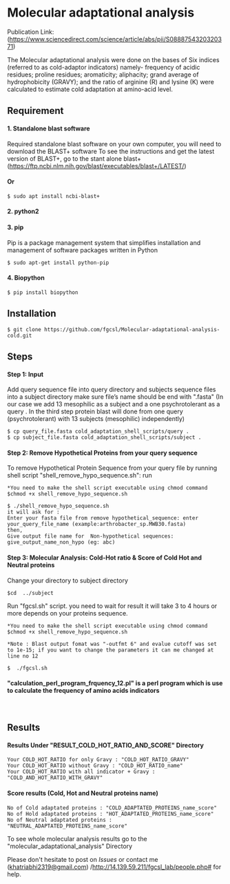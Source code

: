# Molecular adaptational analysis	

Publication Link: (https://www.sciencedirect.com/science/article/abs/pii/S0888754320320371)

The Molecular adaptational analysis were done on the bases of Six indices (referred to as cold-adaptor indicators) namely- frequency of acidic residues; proline residues; aromaticity; aliphacity; grand average of hydrophobicity (GRAVY); and the ratio of arginine (R) and lysine (K) were calculated to estimate cold adaptation at amino-acid level. 



## Requirement
#### 1. Standalone blast software
Required standalone blast software on your own computer, you will need to download the BLAST+ software  To see the instructions and get the latest version of BLAST+, go to the
stant alone blast+
(https://ftp.ncbi.nlm.nih.gov/blast/executables/blast+/LATEST/)

#### Or
```
$ sudo apt install ncbi-blast+
```
#### 2. python2

#### 3. pip
Pip is a package management system that simplifies installation and management of software packages written in Python
```
$ sudo apt-get install python-pip
```
#### 4. Biopython
```
$ pip install biopython
```
## Installation

```
$ git clone https://github.com/fgcsl/Molecular-adaptational-analysis-cold.git
```


## Steps

#### Step 1: Input

Add query sequence file into query directory and subjects sequence files into  a subject directory make sure file’s name should be end with ".fasta"
(In our case we add 13 mesophilic as a subject and a one psychrotolerant as a query . In the third step protein blast will done from one query (psychrotolerant) with 13 subjects (mesophilic) independently)

```
$ cp query_file.fasta cold_adaptation_shell_scripts/query .
$ cp subject_file.fasta cold_adaptation_shell_scripts/subject .

```
#### Step 2: Remove Hypothetical Proteins from your query sequence 

To remove Hypothetical Protein Sequence from your query file by running shell script "shell_remove_hypo_sequence.sh":
run
```
*You need to make the shell script executable using chmod command
$chmod +x shell_remove_hypo_sequence.sh

$ ./shell_remove_hypo_sequence.sh 
it will ask for :													
Enter your fasta file from remove hypothetical_sequence: enter your_query_file_name (example:arthrobacter_sp.MWB30.fasta)	
then,														
Give output file name for  Non-hypothetical sequences:   give_output_name_non_hypo (eg: abc)
```
#### Step 3: Molecular Analysis: Cold-Hot ratio & Score of Cold Hot and Neutral proteins 
Change your directory to subject directory
```
$cd  ../subject
```
Run "fgcsl.sh" script. you need to wait for result it will take 3 to 4 hours or more depends on your proteins sequence. 
```
*You need to make the shell script executable using chmod command
$chmod +x shell_remove_hypo_sequence.sh

*Note : Blast output fomat was "-outfmt 6" and evalue cutoff was set to 1e-15; if you want to change the parameters it can me changed at line no 12

$  ./fgcsl.sh

```
#### "calculation_perl_program_frquency_12.pl" is a perl program which is use to calculate the frequency of amino acids indicators
  							
<br />

## Results


#### Results Under "RESULT_COLD_HOT_RATIO_AND_SCORE" Directory 
```
Your COLD_HOT_RATIO for only Gravy : "COLD_HOT_RATIO_GRAVY"
Your COLD_HOT_RATIO without Gravy : "COLD_HOT_RATIO_name"
Your COLD_HOT_RATIO with all indicator + Gravy : "COLD_AND_HOT_RATIO_WITH_GRAVY"
```

#### Score results (Cold, Hot and Neutral proteins name)
```
No of Cold adaptated proteins : "COLD_ADAPTATED_PROTEINS_name_score"
No of Hold adaptated proteins : "HOT_ADAPTATED_PROTEINS_name_score"
No of Neutral adaptated proteins : "NEUTRAL_ADAPTATED_PROTEINS_name_score"
```
To see whole molecular analysis results go to the "molecular_adaptational_analysis" Directory 
			

Please don't hesitate to post on *Issues* or contact me (khatriabhi2319@gmail.com) /http://14.139.59.211/fgcsl_lab/people.php# for help.
